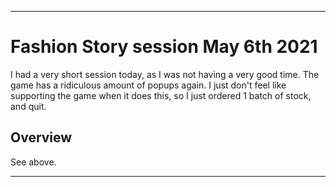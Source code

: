 
***

# Fashion Story session May 6th 2021

I had a very short session today, as I was not having a very good time. The game has a ridiculous amount of popups again. I just don't feel like supporting the game when it does this, so I just ordered 1 batch of stock, and quit.

## Overview

See above.

***

